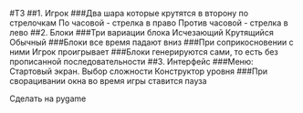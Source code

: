#ТЗ
##1. Игрок
  ###Два шара которые крутятся в второну по стрелочкам
    По часовой - стрелка в право
    Против часовой - стрелка в лево
##2. Блоки
  ###Три вариации блока
      Исчезающий
      Крутящийся
      Обычный
  ###Блоки все время падают вниз
  ###При соприкосновении с ними Игрок проигрывает
  ###Блоки генерируются сами, то есть без прописанной последовательности
##3. Интерфейс
  ###Меню:
    Стартовый экран.
    Выбор сложности
    Конструктор уровня
  ###При сворацивании окна во время игры ставится пауза


Сделать на pygame

